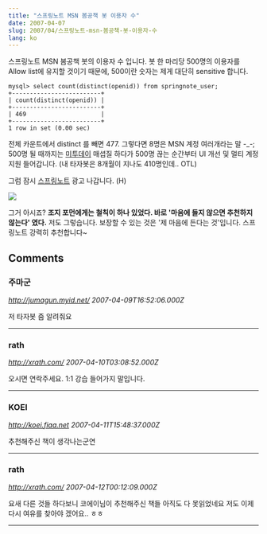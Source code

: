 ```yaml
---
title: "스프링노트 MSN 봄공책 봇 이용자 수"
date: 2007-04-07
slug: 2007/04/스프링노트-msn-봄공책-봇-이용자-수
lang: ko
---
```


스프링노트 MSN 봄공책 봇의 이용자 수 입니다.
봇 한 마리당 500명의 이용자를 Allow list에 유지할 것이기 때문에, 500이란 숫자는 제게 대단히 sensitive 합니다.


```
mysql> select count(distinct(openid)) from springnote_user;
+-------------------------+
| count(distinct(openid)) |
+-------------------------+
| 469                     |
+-------------------------+
1 row in set (0.00 sec)
```


전체 카운트에서 distinct 를 빼면 477. 그렇다면 8명은 MSN 계정 여러개라는 말 -_-;
500명 될 때까지는 [미투데이](http://me2day.net) 매셥질 하다가 500명 끊는 순간부터 UI 개선 및 멀티 계정 지원 들어갑니다. 
(내 타자봇은 8개월이 지나도 410명인데.. OTL)

그럼 잠시 [스프링노트](http://www.springnote.com/ko/) 광고 나갑니다. (H)

![](/img/ad_springnote.jpg)

그거 아시죠? **조지 포먼에게는 철칙이 하나 있었다. 바로 '마음에 들지 않으면 추천하지 않는다' 였다.** 
저도 그렇습니다. 보장할 수 있는 것은 '제 마음에 든다는 것'입니다. 스프링노트 강력히 추천합니다~

## Comments

### 주마군
*http://jumagun.myid.net/*
*2007-04-09T16:52:06.000Z*

저 타자봇 줌 알려줘요

---

### rath
*http://xrath.com/*
*2007-04-10T03:08:52.000Z*

오시면 연락주세요. 1:1 강습 들어가지 말입니다.

---

### KOEI
*http://koei.fiaa.net*
*2007-04-11T15:48:37.000Z*

추천해주신 책이 생각나는군연

---

### rath
*http://xrath.com/*
*2007-04-12T00:12:09.000Z*

요새 다른 것들 하다보니 코에이님이 추천해주신 책들 아직도 다 못읽었네요
저도 이제 다시 여유를 찾아야 겠어요.. ㅎㅎ

---

